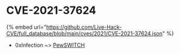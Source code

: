 # CVE-2021-37624
{% embed url="https://github.com/Live-Hack-CVE/full_database/blob/main/cves/2021/CVE-2021-37624.json" %}

* 0xInfection ~> [PewSWITCH](https://www.alice-snow.ru/2021/database/cve-2021-37624/pewswitch-0xinfection)